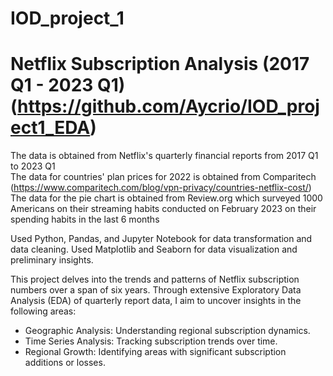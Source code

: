 # IOD_project_1

# Netflix Subscription Analysis (2017 Q1 - 2023 Q1) (https://github.com/Aycrio/IOD_project1_EDA)

The data is obtained from Netflix's quarterly financial reports from 2017 Q1 to 2023 Q1 <br>
The data for countries' plan prices for 2022 is obtained from Comparitech (https://www.comparitech.com/blog/vpn-privacy/countries-netflix-cost/) <br>
The data for the pie chart is obtained from Review.org which surveyed 1000 Americans on their streaming habits conducted on February 2023 on their spending habits in the last 6 months

Used Python, Pandas, and Jupyter Notebook for data transformation and data cleaning.
Used Matplotlib and Seaborn for data visualization and preliminary insights.

This project delves into the trends and patterns of Netflix subscription numbers over a span of six years. Through extensive Exploratory Data Analysis (EDA) of quarterly report data, I aim to uncover insights in the following areas:

* Geographic Analysis: Understanding regional subscription dynamics.
* Time Series Analysis: Tracking subscription trends over time.
* Regional Growth: Identifying areas with significant subscription additions or losses.
